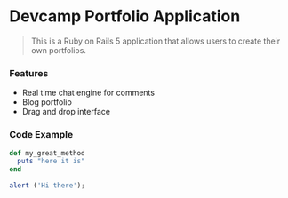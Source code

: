 # Devcamp Portfolio Application

> This is a Ruby on Rails 5 application that allows users to create their own portfolios.

### Features

- Real time chat engine for comments
- Blog portfolio
- Drag and drop interface

### Code Example

```ruby
def my_great_method
  puts "here it is"
end
```

```javascript
alert ('Hi there');
```